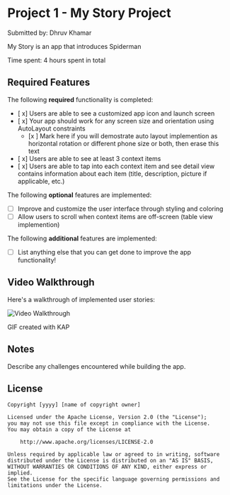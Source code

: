 # Project 1 - My Story Project

Submitted by: Dhruv Khamar

My Story is an app that introduces Spiderman 

Time spent: 4 hours spent in total

## Required Features

The following **required** functionality is completed:

- [ x] Users are able to see a customized app icon and launch screen
- [ x] Your app should work for any screen size and orientation using AutoLayout constraints
  - [x ] Mark here if you will demostrate auto layout implemention as horizontal rotation or different phone size or both, then erase this text
- [ x] Users are able to see at least 3 context items
- [ x] Users are able to tap into each context item and see detail view contains information about each item (title, description, picture if applicable, etc.)
 
The following **optional** features are implemented:

- [ ] Improve and customize the user interface through styling and coloring
- [ ] Allow users to scroll when context items are off-screen (table view implemention)

The following **additional** features are implemented:

- [ ] List anything else that you can get done to improve the app functionality!

## Video Walkthrough

Here's a walkthrough of implemented user stories:

<img src='https://media.giphy.com/media/v1.Y2lkPTc5MGI3NjExNWI0Yzk1ZGRiYWRlM2FkYWQ2MDlmMmNjMTYxZDVkNWFhYWM5YmM3NCZjdD1n/RWGziqc9cxpoUWspHl/giphy.gif' title='Video Walkthrough' width='' alt='Video Walkthrough' />

<!-- Replace this with whatever GIF tool you used! -->
GIF created with KAP  
<!-- Recommended tools:
[Kap](https://getkap.co/) for macOS
[ScreenToGif](https://www.screentogif.com/) for Windows
[peek](https://github.com/phw/peek) for Linux. -->

## Notes

Describe any challenges encountered while building the app.

## License

    Copyright [yyyy] [name of copyright owner]

    Licensed under the Apache License, Version 2.0 (the "License");
    you may not use this file except in compliance with the License.
    You may obtain a copy of the License at

        http://www.apache.org/licenses/LICENSE-2.0

    Unless required by applicable law or agreed to in writing, software
    distributed under the License is distributed on an "AS IS" BASIS,
    WITHOUT WARRANTIES OR CONDITIONS OF ANY KIND, either express or implied.
    See the License for the specific language governing permissions and
    limitations under the License.

